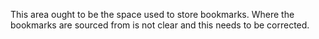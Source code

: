 This area ought to be the space used to store bookmarks.  Where the bookmarks
are sourced from is not clear and this needs to be corrected.
